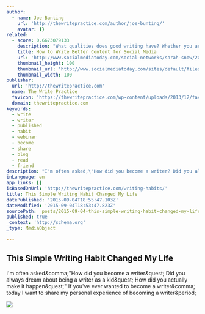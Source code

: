 ```yaml
---
author:
  - name: Joe Bunting
    url: 'http://thewritepractice.com/author/joe-bunting/'
    avatar: {}
related:
  - score: 0.6673079133
    description: "What qualities does good writing have? Whether you are reading a book or a Facebook post, good writing is easy to understand and it grabs you with an idea or an emotion. Sadly, there's a lot of bad writing out there, especially on social media."
    title: How to Write Better Content for Social Media
    url: 'http://www.socialmediatoday.com/social-networks/sarah-snow/2015-07-13/how-write-better-content-social-media'
    thumbnail_height: 100
    thumbnail_url: 'http://www.socialmediatoday.com/sites/default/files/styles/thumbnail/public/post_main_images/writing_3.jpg?itok=YF7U8UCK'
    thumbnail_width: 100
publisher:
  url: 'http://thewritepractice.com'
  name: The Write Practice
  favicon: 'https://thewritepractice.com/wp-content/uploads/2013/12/favicon.ico'
  domain: thewritepractice.com
keywords:
  - write
  - writer
  - published
  - habit
  - webinar
  - become
  - share
  - blog
  - read
  - friend
description: "I'm often asked,\"How did you become a writer? Did you always dream about being a writer as a kid? How did you actually make it happen?\" If you've ever wanted to become a writer, today I want to share my personal experience of becoming a writer."
inLanguage: en
app_links: []
isBasedOnUrl: 'http://thewritepractice.com/writing-habits/'
title: This Simple Writing Habit Changed My Life
datePublished: '2015-09-04T18:55:47.103Z'
dateModified: '2015-09-04T18:53:47.823Z'
sourcePath: _posts/2015-09-04-this-simple-writing-habit-changed-my-life.md
published: true
_context: 'http://schema.org'
_type: MediaObject

---
```

<article style=""><h1>This Simple Writing Habit Changed My Life</h1><p>I'm often asked&amp;comma;"How did you become a writer&amp;quest; Did you always dream about being a writer as a kid&amp;quest; How did you actually make it happen&amp;quest;" If you've ever wanted to become a writer&amp;comma; today I want to share my personal experience of becoming a writer&amp;period;</p><img src="http://cdn.thewritepractice.com/wp-content/uploads/2015/09/This-Simple-Writing-Habit-Changed-My-Life.png" /></article>